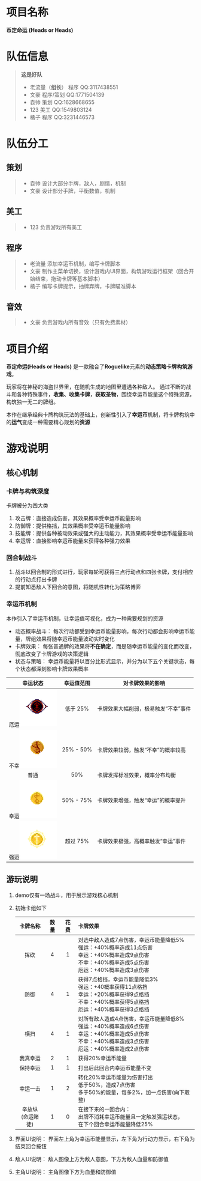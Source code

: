 # 项目名称
**币定命运**
**(Heads or Heads)**
# 队伍信息
>**这是好队**
>* 老流量（**组长**） 程序  QQ:3117438551
>* 文豪 程序/策划  QQ:1771504139
>* 袁帅 策划  QQ:1628668655
>* 123  美工  QQ:1549803124
>* 橘子 程序  QQ:3231446573
# 队伍分工
## 策划
>* 袁帅 设计大部分手牌，敌人，剧情，机制
>* 文豪 设计部分手牌，平衡数值，机制
## 美工
>* 123 负责游戏所有美工
## 程序
>* 老流量 添加幸运币机制，编写卡牌脚本
>* 文豪 制作主菜单切换，设计游戏内UI界面，构筑游戏运行框架（回合开始结束，拖动卡牌等基本脚本）
>* 橘子 编写卡牌提示，抽牌弃牌，卡牌瞄准脚本
## 音效
>* 文豪 负责游戏内所有音效（只有免费素材）
# 项目介绍
**币定命运(Heads or Heads)** 是一款融合了**Roguelike**元素的**动态策略卡牌构筑游戏**。

玩家将在神秘的海盗世界里，在随机生成的地图里遭遇各种敌人。
通过不断的战斗和各种特殊事件，**收集、收集卡牌**，**获取圣物**，围绕幸运币能量这个特殊资源，构筑独一无二的牌组。

本作在继承经典卡牌构筑玩法的基础上，创新性引入了**幸运币**机制，将卡牌构筑中的**运气**变成一种需要精心规划的**资源**

# 游戏说明
## 核心机制
### 卡牌与构筑深度
卡牌被分为四大类
1. 攻击牌：直接造成伤害，其效果概率受幸运币能量影响
2. 防御牌：提供格挡，其效果概率受幸运币能量影响
3. 技能牌：提供各种被动效果或强大的主动能力，其效果概率受幸运币能量影响
4. 幸运牌：直接影响幸运币能量来获得各种强力效果
### 回合制战斗
1. 战斗以回合制的形式进行，玩家每轮可获得三点行动点和四张卡牌，支付相应的行动点打出卡牌
2. 提前知悉敌人下回合的意图，将随机性转化为策略博弈
### 幸运币机制
本作引入了幸运币机制，让幸运值可视化，成为一种需要规划的资源
* 动态概率战斗： 每次行动都受到幸运币能量影响，每次行动都会影响幸运币能量，牌组效果将随幸运币能量波动实时变化
* 卡牌效果： 每张普通牌的效果将**不在确定**，而是随幸运币能量的变化而改变，彻底改变了卡牌游戏的决策逻辑
* 状态与策略： 幸运币能量将以百分比形式显示，并分为以下五个关键状态，每个状态都深刻影响卡牌效果概率
  
|幸运状态|	幸运值范围|对卡牌效果的影响|
|:-----:|:--------:|-------------|
|厄运<img src="https://github.com/VincentLogan/Heads_or_Tails/blob/main/heads-or-tails/art/%E5%B8%81-%E5%8E%84%E8%BF%90.png" alt="强运" width="100" style="max-width: 100%;">  |	低于 25%	|卡牌效果大幅削弱，极易触发“不幸”事件|
|不幸<img src="https://github.com/VincentLogan/Heads_or_Tails/blob/main/heads-or-tails/art/%E5%B8%81-%E4%B8%8D%E5%B9%B8.png" alt="强运" width="100" style="max-width: 100%;"> |	25% - 50%	|卡牌效果较弱，触发“不幸”的概率较高|
|普通|	50%	|卡牌发挥标准效果，概率分布均衡|
|幸运<img src="https://github.com/VincentLogan/Heads_or_Tails/blob/main/heads-or-tails/art/%E5%B8%81-%E5%B9%B8%E8%BF%90.png" alt="强运" width="100" style="max-width: 100%;"> |50% - 75%	|卡牌效果增强，触发“幸运”的概率提升|
|强运<img src="https://github.com/VincentLogan/Heads_or_Tails/blob/main/heads-or-tails/art/%E5%B8%81-%E5%BC%BA%E8%BF%90.png" alt="强运" width="100" style="max-width: 100%;"> |	超过 75%	|卡牌效果极强，高概率触发“幸运”事件|

## 游玩说明
1. demo仅有一场战斗，用于展示游戏核心机制
2. 初始卡组如下

   |卡牌名称|数量|花费|卡牌效果|
   |:-----:|:-:|:-:|:--------------------|
   |挥砍|4|1|对选中敌人造成7点伤害，幸运币能量降低5%<br>强运：+40%概率造成11点伤害<br>幸运：+40%概率造成9点伤害<br>不幸：+40%概率造成5点伤害<br>厄运：+40%概率造成3点伤害|
   |防御|4|1|获得7点格挡，幸运币能量降低3%<br>强运：+40概率获得11点格挡<br>幸运：+20%概率获得9点格挡<br>不幸：+40%概率获得5点格挡<br>厄运：+40%概率获得3点格挡|
   |横扫|4|1|对所有敌人造成4点伤害，幸运币能量降低8%<br>强运：+40%概率造成6点伤害<br>幸运：+40%概率造成5点伤害<br>不幸：+40%概率造成3点伤害<br>厄运：+40%概率造成2点伤害|
   |我真幸运|2|1|获得20%幸运币能量|
   |保持幸运|1|1|打出后此回合内幸运币能量不变|
   |幸运一击|1|2|转化20%幸运币能量为伤害打出<br>低于50%，造成7点伤害<br>多于50%的能量，每多2%，加一点伤害(向下取整)|
   |辛放纵<br>(命运赌徒)|1|0|在接下来的一回合内：<br>出牌不消耗幸运币能量且一定触发强运状态，<br>在下个回合幸运币能量降低25%|
4. 界面UI说明： 界面左上角为幸运币能量显示，左下角为行动力显示，右下角为结束回合按钮
5. 敌人UI说明： 敌人图像上方为敌人意图，下方为敌人血量和防御值
6. 主角UI说明： 主角图像下方为血量和防御值
